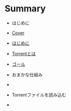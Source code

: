 # Summary

* はじめに
 * [Cover ](Cover.md)
 * [はじめに](Introduction.md)
 * [Torrentとは](About.md)
 * [ゴール](Goal.md)

* おまかな仕組み
 *

* Torrentファイルを読み込む
 *
